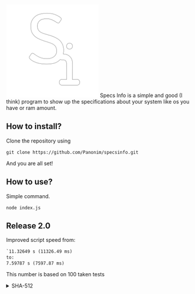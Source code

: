 <img src="assets/SpecsInfo.png" alt="Si Logo" width="250px">
Specs Info is a simple and good (I think) program to show up the specifications about your system like os you have or ram amount.

## How to install?
Clone the repository using
```
git clone https://github.com/Panonim/specsinfo.git
```
And you are all set! 

## How to use?
Simple command.
```
node index.js
```

## Release 2.0
Improved script speed from:
```
`11.32649 s (11326.49 ms)
to:
7.59787 s (7597.87 ms)
```
This number is based on 100 taken tests
<details>
<summary>SHA-512</summary>
<br>

```
ce4cf603fe965655c3d3930ad0f59738130387121fc5fa998e0d7846f7c1169034c79a98a64306867603d348c6d4f69ca568983019e8722f8b3fc84a5904eaa2 index_old.js
b5af31ff4bb30b1436df8b42e697756a7c8332eaed0d4e391f58a0a6f8ccd5b959a4dd39c176552b6b5f749b6615a37c7ca6e49c0124113f08d132df05eb65b3 index.js
a8384d5d2c9c3c021d08923ba26e724e649272d6cef530dacc58dc7e60fecfd877135c509666dfc8c1d9f8bc63f604fd3c746c2ac579acac713f8bb3d35631ab benchmark.js
```
</details>
